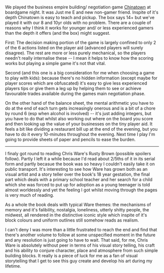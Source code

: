 We played the business empire building/ negotiation game [Chinatown](https://boardgamegeek.com/boardgame/47/chinatown) at boardgame night. It was Just me E and new non-gamer friend. Inspite of it's depth Chinatown is easy to teach and pickup. The box says 14+ but we've played it with our 8 and 10yr olds with no problem. There are a couple of reasons why I think it works for younger and/ or less experienced gamers than the depth it offers (and the box) might suggest. 

First: The decision making portion of the game is largely confined to only 2 of the 6 actions listed on the player aid (advanced players will surely disagree). The rest are more or less purely mechanical, so the players needn't really internalise these -- I mean it helps to know how the scoring works but playing a simple game it's not that vital.

Second (and this one is a big consideration for me when choosing a game to play with kids): because there's no hidden information (except maybe for player scores which are obfuscated) it's easy to give less experienced players tips or give them a leg up by helping them to see or achieve favourable trades available during the games main negotiation phase.

On the other hand of the balance sheet, the mental arithmetic you have to do at the end of each turn gets increasingly onerous and is a bit of a chore by round 6 (esp when alcohol is involved) -- it's just adding integers, but you have to do that whilst also working out where on the board you score and then looking up the value of your businesses on the tiny player aid. It feels a bit like dividing a restaurant bill up at the end of the evening, but you have to do it every 10-minutes throughout the evening. Next time I play I'm going to provide sheets of paper and pencils to ease the burden.

---

I finaly got round to reading Chris Ware's Rusty Brown (possible spoilers follow). Partly I left it a while because I'd read about 2/5ths of it in its serial form and partly becasue the book was so heavy I couldn't easily take it on public transport. It's interesting to see how Ware has grown both as an visual artist and a story teller over the book's 18 year gestation, the final part which deals with a primary school teacher and her search for a child which she was forced to put up for adoption as a young teenager is told almost worldessly and yet the feeling I got whilst moving through the pages is very much of reading.

As a whole the book deals with typical Ware themes: the mechanisms of memory and it's falibility, nostalgia, loneliness, utterly shitty people, the midwest, all rendered in the distinctive iconic style which inspite of it's block colours and uniform outlines still somehow reads as realism.

I can't deny I was more than a little frustrated to reach the end and find that there's another volume to follow at some unspecified moment in the future and any resolution is just going to have to wait. That said, for me, Chris Ware is absolutely without peer in terms of his visual story telling, his craft and his ability to conjure character, place and atmosphere from such simple building blocks. It really is a piece of luck for me as a fan of visual storytelling that I get to see this guy create and develop his art during my lifetime.

